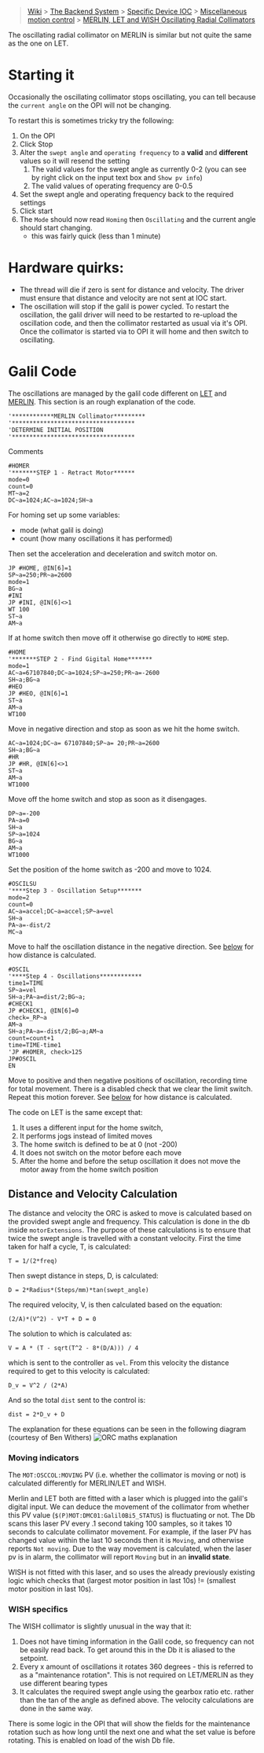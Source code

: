 > [Wiki](Home) > [The Backend System](The-Backend-System) > [Specific Device IOC](Specific-Device-IOC) > [Miscellaneous motion control](Miscellaneous-Motion-Control) > [MERLIN, LET and WISH Oscillating Radial Collimators](MERLIN,-LET-and-WISH-Oscillating-radial-collimators)

The oscillating radial collimator on MERLIN is similar but not quite the same as the one on LET.

# Starting it

Occasionally the oscillating collimator stops oscillating, you can tell because the `current angle` on the OPI will not be changing.

To restart this is sometimes tricky try the following:

1. On the OPI
1. Click Stop
1. Alter the `swept angle` and `operating frequency` to a **valid** and **different** values so it will resend the setting
   1. The valid values for the swept angle as currently 0-2 (you can see by right click on the input text box and `Show pv info`)
   1. The valid values of operating frequency are 0-0.5
1. Set the swept angle and operating frequency back to the required settings
1. Click start
1. The `Mode` should now read `Homing` then `Oscillating` and the current angle should start changing. 
    - this was fairly quick (less than 1 minute)

# Hardware quirks:
- The thread will die if zero is sent for distance and velocity. The driver must ensure that distance and velocity are not sent at IOC start.
- The oscillation will stop if the galil is power cycled. To restart the oscillation, the galil driver will need to be restarted to re-upload the oscillation code, and then the collimator restarted as usual via it's OPI. Once the collimator is started via to OPI it will home and then switch to oscillating. 

# Galil Code

The oscillations are managed by the galil code different on [LET](https://github.com/ISISComputingGroup/EPICS-galil/blob/master/GalilSup/Db/galil_Oscillating_Collimator.gmc) and [MERLIN](https://github.com/ISISComputingGroup/EPICS-galil/blob/master/GalilSup/Db/galil_Oscillating_Collimator_Merlin.gmc). This section is an rough explanation of the code.

```
'************MERLIN Collimator*********
'***********************************
'DETERMINE INITIAL POSITION
'***********************************
```
Comments

```
#HOMER
'*******STEP 1 - Retract Motor******
mode=0
count=0
MT~a=2
DC~a=1024;AC~a=1024;SH~a
```

For homing set up some variables:

- mode (what galil is doing) 
- count (how many oscillations it has performed)

Then set the acceleration and deceleration and switch motor on.

```
JP #HOME, @IN[6]=1
SP~a=250;PR~a=2600
mode=1
BG~a
#INI
JP #INI, @IN[6]<>1
WT 100
ST~a
AM~a
```

If at home switch then move off it otherwise go directly to `HOME` step.

```
#HOME
'*******STEP 2 - Find Gigital Home*******
mode=1
AC~a=67107840;DC~a=1024;SP~a=250;PR~a=-2600
SH~a;BG~a
#HEO
JP #HEO, @IN[6]=1
ST~a
AM~a
WT100
```
Move in negative direction and stop as soon as we hit the home switch.

```
AC~a=1024;DC~a= 67107840;SP~a= 20;PR~a=2600
SH~a;BG~a
#HR
JP #HR, @IN[6]<>1
ST~a
AM~a
WT1000
```
Move off the home switch and stop as soon as it disengages.

```
DP~a=-200
PA~a=0
SH~a
SP~a=1024
BG~a
AM~a
WT1000
```
Set the position of the home switch as -200 and move to 1024.

```
#OSCILSU
'****Step 3 - Oscillation Setup*******
mode=2
count=0
AC~a=accel;DC~a=accel;SP~a=vel
SH~a
PA~a=-dist/2
MC~a
```
Move to half the oscillation distance in the negative direction. See [below](#distance-calculation) for how distance is calculated.

```
#OSCIL
'****Step 4 - Oscillations************
time1=TIME
SP~a=vel
SH~a;PA~a=dist/2;BG~a;
#CHECK1
JP #CHECK1, @IN[6]=0
check=_RP~a
AM~a
SH~a;PA~a=-dist/2;BG~a;AM~a
count=count+1
time=TIME-time1
'JP #HOMER, check>125
JP#OSCIL
EN
```
Move to positive and then negative positions of oscillation, recording time for total movement. There is a disabled check that we clear the limit switch. Repeat this motion forever. See [below](#distance-calculation) for how distance is calculated.

The code on LET is the same except that:

1. It uses a different input for the home switch, 
1. It performs jogs instead of limited moves
1. The home switch is defined to be at 0 (not -200)
1. It does not switch on the motor before each move
1. After the home and before the setup oscillation it does not move the motor away from the home switch position

## Distance and Velocity Calculation

The distance and velocity the ORC is asked to move is calculated based on the provided swept angle and frequency. This calculation is done in the db inside `motorExtensions`. The purpose of these calculations is to ensure that twice the swept angle is travelled with a constant velocity. First the time taken for half a cycle, T, is calculated:
```
T = 1/(2*freq)
```
Then swept distance in steps, D, is calculated:
```
D = 2*Radius*(Steps/mm)*tan(swept_angle)
```
The required velocity, V, is then calculated based on the equation:
```
(2/A)*(V^2) - V*T + D = 0
```
The solution to which is calculated as:
```
V = A * (T - sqrt(T^2 - 8*(D/A))) / 4
```
which is sent to the controller as `vel`. From this velocity the distance required to get to this velocity is calculated:
```
D_v = V^2 / (2*A)
```
And so the total `dist` sent to the control is:
```
dist = 2*D_v + D
```

The explanation for these equations can be seen in the following diagram (courtesy of Ben Withers) ![ORC maths explanation](images/ORC.png)

### Moving indicators

The `MOT:OSCCOL:MOVING` PV (i.e. whether the collimator is moving or not) is calculated differently for MERLIN/LET and WISH. 

Merlin and LET both are fitted with a laser which is plugged into the galil's digital input. We can deduce the movement of the collimator from whether this PV value (`$(P)MOT:DMC01:Galil0Bi5_STATUS`) is fluctuating or not.
The Db scans this laser PV every .1 second taking 100 samples, so it takes 10 seconds to calculate collimator movement. For example, if the laser PV has changed value within the last 10 seconds then it is `Moving`, and otherwise reports `Not moving`. 
Due to the way movement is calculated, when the laser pv is in alarm, the collimator will report `Moving` but in an **invalid state**.

WISH is not fitted with this laser, and so uses the already previously existing logic which checks that (largest motor position in last 10s) != (smallest motor position in last 10s).

### WISH specifics 

The WISH collimator is slightly unusual in the way that it: 
1. Does not have timing information in the Galil code, so frequency can not be easily read back. To get around this in the Db it is aliased to the setpoint. 
1. Every x amount of oscillations it rotates 360 degrees - this is referred to as a "maintenance rotation". This is not required on LET/MERLIN as they use different bearing types
1. It calculates the required swept angle using the gearbox ratio etc. rather than the tan of the angle as defined above. The velocity calculations are done in the same way.

There is some logic in the OPI that will show the fields for the maintenance rotation such as how long until the next one and what the set value is before rotating. This is enabled on load of the wish Db file. 